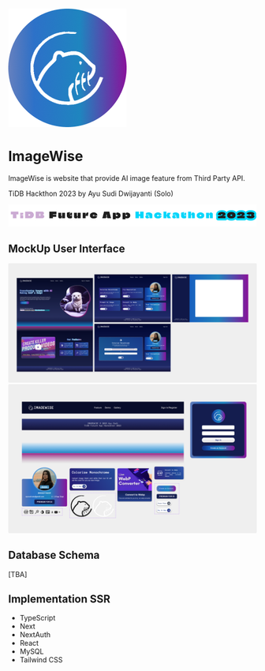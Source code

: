 ![logo](/docs/asset/logo.png)

# ImageWise
ImageWise is website that provide AI image feature from Third Party API.

TiDB Hackthon 2023 by Ayu Sudi Dwijayanti (Solo)

![hackthon](/docs/asset/hackthon.png)

## MockUp User Interface
![ui](/docs/asset/uiux.png)
![designsystem](/docs/asset/designsystem.png)


##  Database Schema 
[TBA]


## Implementation SSR
- TypeScript 
- Next
- NextAuth
- React
- MySQL
- Tailwind CSS